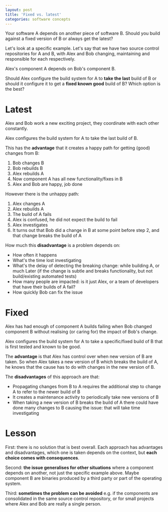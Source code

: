 ```yaml
---
layout: post
title: 'Fixed vs. latest'
categories: software concepts
---
```


Your software A depends on another piece of software B. Should you build
against a fixed version of B or always get the latest?


Let's look at a specific example. Let's say that we have two source control
repositories for A and B, with Alex and Bob changing, maintaining and
responsible for each respectively.

Alex's component A depends on Bob's component B.

Should Alex configure the build system for A to **take the last** build of B or
should it configure it to get a **fixed known good** build of B? Which option
is the best?


# Latest

Alex and Bob work a new exciting project, they coordinate with each other
constantly.

Alex configures the build system for A to take the last build of B.

This has the **advantage** that it creates a happy path for getting (good) changes
from B:

1. Bob changes B
1. Bob rebuilds B
1. Alex rebuilds A
1. Now component A has all new functionality/fixes in B
1. Alex and Bob are happy, job done

However there is the unhappy path:

1. Alex changes A
1. Alex rebuilds A
1. The build of A fails
1. Alex is confused, he did not expect the build to fail
1. Alex investigates
1. It turns out that Bob did a change in B at some point before step 2, and
   that change breaks the build of A

How much this **disadvantage** is a problem depends on:

- How often it happens
- What's the time lost investigating
- What's the delay of detecting the breaking change: while building A, or much
  Later (if the change is subtle and breaks functionality, but not
  build/existing automated tests)
- How many people are impacted: is it just Alex, or a team of developers that
  have their builds of A fail?
- How quickly Bob can fix the issue


# Fixed

Alex has had enough of component A builds failing when Bob changed component B
without realising (or caring for) the impact of Bob's change.

Alex configures the build system for A to take a specific/fixed build of B that
is first tested and known to be good.

The **advantage** is that Alex has control over when new version of B are
taken. So when Alex takes a new version of B which breaks the build of A, he
knows that the cause has to do with changes in the new version of B.

The **disadvantages** of this approach are that:

- Propagating changes from B to A requires the additional step to change A to
  refer to the newer build of B
- It creates a maintenance activity to periodically take new versions of B
- When taking a new version of B breaks the build of A there could have done
  many changes to B causing the issue: that will take time investigating


# Lesson

First: there is no solution that is best overall. Each approach has advantages
and disadvantages, which one is taken depends on the context, but **each choice
comes with consequences**.

Second: **the issue generalises for other situations** where a component
depends on another, not just the specific example above. Maybe component B are
binaries produced by a third party or part of the operating system.

Third: **sometimes the problem can be avoided** e.g. if the components are
consolidated in the same source control repository, or for small projects where
Alex and Bob are really a single person.
